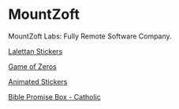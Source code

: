 # MountZoft
MountZoft Labs: Fully Remote Software Company.

[Lalettan Stickers](https://play.google.com/store/apps/details?id=com.mountzoft.lalettanstickersforwhatsapp)

[Game of Zeros](https://play.google.com/store/apps/details?id=com.mountzoft.gameofzeros)

[Animated Stickers](https://play.google.com/store/apps/details?id=com.mountzoft.animatedstickersforwhatsapp)

[Bible Promise Box - Catholic](https://play.google.com/store/apps/details?id=com.inc.mountzoft.randombibleversegeneratorapp)
